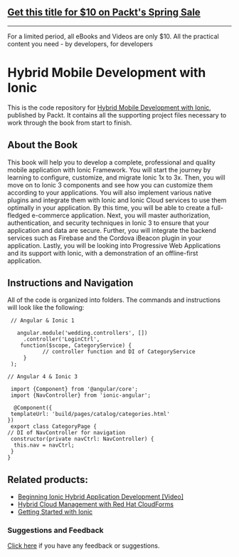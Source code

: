 ## [Get this title for $10 on Packt's Spring Sale](https://www.packt.com/B04777?utm_source=github&utm_medium=packt-github-repo&utm_campaign=spring_10_dollar_2022)
-----
For a limited period, all eBooks and Videos are only $10. All the practical content you need \- by developers, for developers

# Hybrid Mobile Development with Ionic
This is the code repository for [Hybrid Mobile Development with Ionic](https://www.packtpub.com/application-development/hybrid-mobile-development-ionic?utm_source=github&utm_medium=repository&utm_content=9781785286056), published by Packt. It contains all the supporting project files necessary to work through the book from start to finish.

## About the Book
This book will help you to develop a complete, professional and quality mobile application with Ionic Framework. You will start the journey by learning to configure, customize, and migrate Ionic 1x to 3x. Then, you will move on to Ionic 3 components and see how you can customize them according to your applications. You will also implement various native plugins and integrate them with Ionic and Ionic Cloud services to use them optimally in your application. By this time, you will be able to create a full-fledged e-commerce application. Next, you will master authorization, authentication, and security techniques in Ionic 3 to ensure that your application and data are secure. Further, you will integrate the backend services such as Firebase and the Cordova iBeacon plugin in your application. Lastly, you will be looking into Progressive Web Applications and its support with Ionic, with a demonstration of an offline-first application.

## Instructions and Navigation
All of the code is organized into folders. The commands and instructions will look like the following:

     // Angular & Ionic 1

       angular.module('wedding.controllers', [])
         .controller('LoginCtrl',
        function($scope, CategoryService) {
			   // controller function and DI of CategoryService
         }
     );

    // Angular 4 & Ionic 3

     import {Component} from '@angular/core';
     import {NavController} from 'ionic-angular';

      @Component({
     templateUrl: 'build/pages/catalog/categories.html'
    })
     export class CategoryPage {
    // DI of NavController for navigation
     constructor(private navCtrl: NavController) {
      this.nav = navCtrl;
     }
    }



## Related products:
* [Beginning Ionic Hybrid Application Development [Video]](https://www.packtpub.com/web-development/beginning-ionic-hybrid-application-development-video?utm_source=github&utm_medium=repository&utm_content=9781785284465)
* [Hybrid Cloud Management with Red Hat CloudForms](https://www.packtpub.com/virtualization-and-cloud/hybrid-cloud-management-red-hat-cloudforms?utm_source=github&utm_medium=repository&utm_content=9781785283574)
* [Getting Started with Ionic](https://www.packtpub.com/application-development/getting-started-ionic?utm_source=github&utm_medium=repository&utm_content=9781784390570)

### Suggestions and Feedback
[Click here](https://docs.google.com/forms/d/e/1FAIpQLSe5qwunkGf6PUvzPirPDtuy1Du5Rlzew23UBp2S-P3wB-GcwQ/viewform) if you have any feedback or suggestions. 
